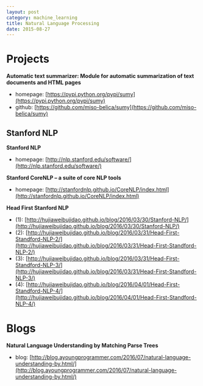 ```yaml
---
layout: post
category: machine_learning
title: Natural Language Processing
date: 2015-08-27
---
```


# Projects

**Automatic text summarizer: Module for automatic summarization of text documents and HTML pages**

- homepage: [https://pypi.python.org/pypi/sumy](https://pypi.python.org/pypi/sumy)
- github: [https://github.com/miso-belica/sumy](https://github.com/miso-belica/sumy)

## Stanford NLP

**Stanford NLP**

- homepage: [http://nlp.stanford.edu/software/](http://nlp.stanford.edu/software/)

**Stanford CoreNLP – a suite of core NLP tools**

- homepage: [http://stanfordnlp.github.io/CoreNLP/index.html](http://stanfordnlp.github.io/CoreNLP/index.html)

**Head First Stanford NLP**

- (1): [http://hujiaweibujidao.github.io/blog/2016/03/30/Stanford-NLP/](http://hujiaweibujidao.github.io/blog/2016/03/30/Stanford-NLP/)
- (2): [http://hujiaweibujidao.github.io/blog/2016/03/31/Head-First-Standford-NLP-2/](http://hujiaweibujidao.github.io/blog/2016/03/31/Head-First-Standford-NLP-2/)
- (3): [http://hujiaweibujidao.github.io/blog/2016/03/31/Head-First-Standford-NLP-3/](http://hujiaweibujidao.github.io/blog/2016/03/31/Head-First-Standford-NLP-3/)
- (4): [http://hujiaweibujidao.github.io/blog/2016/04/01/Head-First-Standford-NLP-4/](http://hujiaweibujidao.github.io/blog/2016/04/01/Head-First-Standford-NLP-4/)

# Blogs

**Natural Language Understanding by Matching Parse Trees**

- blog: [http://blog.ayoungprogrammer.com/2016/07/natural-language-understanding-by.html/](http://blog.ayoungprogrammer.com/2016/07/natural-language-understanding-by.html/)